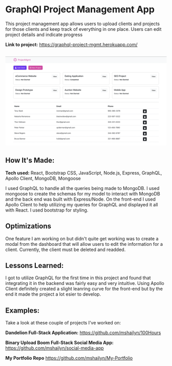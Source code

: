 # GraphQl Project Management App
This project management app allows users to upload clients and projects for those clients and keep track of everything in one place. Users can edit project details and indicate progress

**Link to project:** https://graphql-project-mgmt.herokuapp.com/

<h2 align="center"> <img src="client/public/GraphQL Management App.png" alt="Pic of App"></h2>

## How It's Made:

**Tech used:** React, Bootstrap CSS, JavaScript, Node.js, Express, GraphQL, Apollo Client, MongoDB, Mongoose

I used GraphQL to handle all the queries being made to MongoDB. I used mongoose to create the schemas for my model to interact with MongoDB and the back end was built with Express/Node. On the front-end I used Apollo Client to help utilizing my queries for GraphQL and displayed it all with React. I used bootstrap for styling.

## Optimizations

One feature I am working on but didn't quite get working was to create a modal from the dashboard that will allow users to edit the information for a client. Currently, the client must be deleted and readded.

## Lessons Learned:

 I got to utilize GraphQL for the first time in this project and found that integrating it in the backend was fairly easy and very intuitive. Using Apollo Client definitely created a slight leanring curve for the front-end but by the end it made the project a lot esier to develop.

## Examples:
Take a look at these couple of projects I've worked on:

**Dandelion Full-Stack Application:** https://github.com/mshailyn/100Hours

**Binary Upload Boom Full-Stack Social Media App:** https://github.com/mshailyn/social-media-app

**My Portfolio Repo** https://github.com/mshailyn/My-Portfolio
